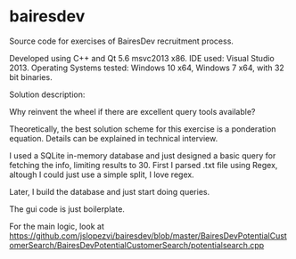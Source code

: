 # bairesdev
Source code for exercises of BairesDev recruitment process.

Developed using C++ and Qt 5.6 msvc2013 x86. 
IDE used: Visual Studio 2013.
Operating Systems tested: Windows 10 x64, Windows 7 x64, with 32 bit binaries.

Solution description:

Why reinvent the wheel if there are excellent query tools available?

Theoretically, the best solution scheme for this exercise is a ponderation equation. Details can be explained in technical interview.

I used a SQLite in-memory database and just designed a basic query for fetching the info, limiting results to 30.
First I parsed .txt file using Regex, altough I could just use a simple split, I love regex.

Later, I build the database and just start doing queries.

The gui code is just boilerplate.

For the main logic, look at https://github.com/jslopezvi/bairesdev/blob/master/BairesDevPotentialCustomerSearch/BairesDevPotentialCustomerSearch/potentialsearch.cpp





